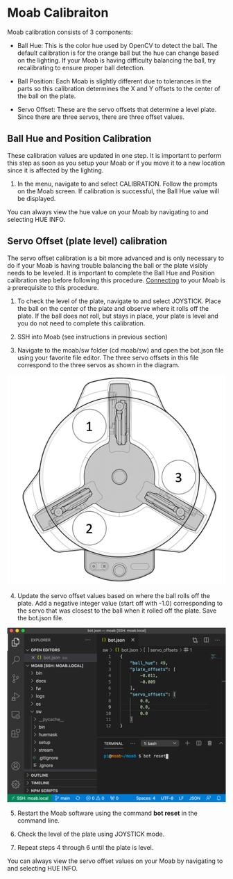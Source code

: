 # Moab Calibraiton

Moab calibration consists of 3 components:

- Ball Hue: This is the color hue used by OpenCV to detect the ball. The default calibration is for the orange ball but the hue can change based on the lighting. If your Moab is having difficulty balancing the ball, try recalibrating to ensure proper ball detection.

- Ball Position: Each Moab is slightly different due to tolerances in the parts so this calibration determines the X and Y offsets to the center of the ball on the plate.

- Servo Offset: These are the servo offsets that determine a level plate. Since there are three servos, there are three offset values.

## Ball Hue and Position Calibration

These calibration values are updated in one step. It is important to perform this step as soon as you setup your Moab or if you move it to a new location since it is affected by the lighting.

1. In the menu, navigate to and select CALIBRATION. Follow the prompts on the Moab screen. If calibration is successful, the Ball Hue value will be displayed.

You can always view the hue value on your Moab by navigating to and selecting HUE INFO.

## Servo Offset (plate level) calibration

The servo offset calibration is a bit more advanced and is only necessary to do if your Moab is having trouble balancing the ball or the plate visibly needs to be leveled. It is important to complete the Ball Hue and Position calibration step before following this procedure. [Connecting](https://github.com/microsoft/moabian/blob/docs-v3-updates/docs/connecting.md) to your Moab is a prerequisite to this procedure.



1. To check the level of the plate, navigate to and select JOYSTICK. Place the ball on the center of the plate and observe where it rolls off the plate. If the ball does not roll, but stays in place, your plate is level and you do not need to complete this calibration.

2. SSH into Moab (see instructions in previous section)

3. Navigate to the moab/sw folder (cd moab/sw) and open the bot.json file using your favorite file editor. The three servo offsets in this file correspond to the three servos as shown in the diagram. 

![servo-numbers](images/servo-numbers.png)

4. Update the servo offset values based on where the ball rolls off the plate. Add a negative integer value (start off with -1.0) corresponding to the servo that was closest to the ball when it rolled off the plate. Save the bot.json file.

![bot-json](images/bot-json.png)

5. Restart the Moab software using the command **bot reset** in the command line.

6. Check the level of the plate using JOYSTICK mode.

7. Repeat steps 4 through 6 until the plate is level.

You can always view the servo offset values on your Moab by navigating to and selecting HUE INFO.
